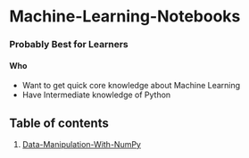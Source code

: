 # Machine-Learning-Notebooks
### Probably Best for Learners
#### Who
* Want to get quick core knowledge about Machine Learning
* Have Intermediate knowledge of Python
## Table of contents
1. [Data-Manipulation-With-NumPy](https://github.com/Amir-UL/Machine-Learning-Notebooks/tree/Data-Manipulation-With-NumPy)
